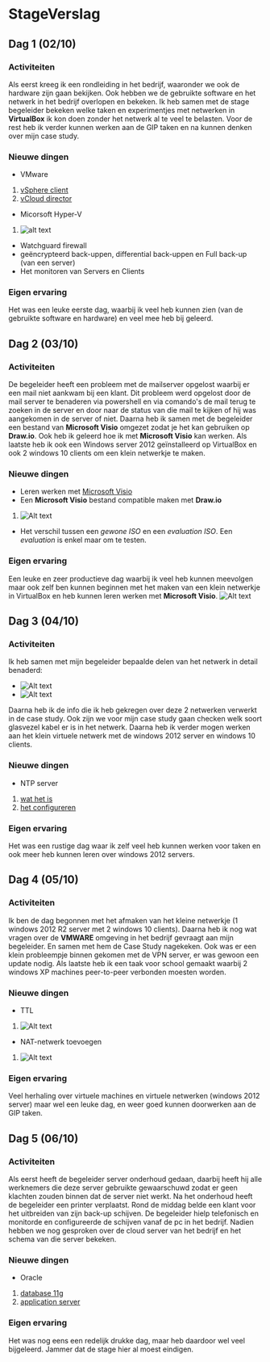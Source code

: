 # StageVerslag

## Dag 1 (02/10)

### Activiteiten
Als eerst kreeg ik een rondleiding in het bedrijf, waaronder we ook de hardware zijn gaan bekijken. Ook hebben we de gebruikte software en het netwerk in het bedrijf overlopen en bekeken. Ik heb samen met de stage begeleider bekeken welke taken en experimentjes met netwerken in **VirtualBox** ik kon doen zonder het netwerk al te veel te belasten. Voor de rest heb ik verder kunnen werken aan de GIP taken en na kunnen denken over mijn case study.

### Nieuwe dingen
* VMware
1. [vSphere client](https://my.vmware.com/en/web/vmware/info/slug/datacenter_cloud_infrastructure/vmware_vsphere/6_5)
2. [vCloud director](https://www.vmware.com/products/vcloud-director.html)
* Micorsoft Hyper-V
1. ![alt text](http://www.microsoft.com/presspass/images/features/2008/06-26Hyper-VScreenshot2-lg.jpg)
* Watchguard firewall
* geëncrypteerd back-uppen, differential back-uppen en Full back-up (van een server)
* Het monitoren van Servers en Clients

### Eigen ervaring
Het was een leuke eerste dag, waarbij ik veel heb kunnen zien (van de gebruikte software en hardware) en veel mee heb bij geleerd.

## Dag 2 (03/10)

### Activiteiten
De begeleider heeft een probleem met de mailserver opgelost waarbij er een mail niet aankwam bij een klant. Dit probleem werd opgelost door de mail server te benaderen via powershell en via comando's de mail terug te zoeken in de server en door naar de status van die mail te kijken of hij was aangekomen in de server of niet. Daarna heb ik samen met de begeleider een bestand van **Microsoft Visio** omgezet zodat je het kan gebruiken op **Draw.io**. Ook heb ik geleerd hoe ik met **Microsoft Visio** kan werken. Als laatste heb ik ook een Windows server 2012 geïnstalleerd op VirtualBox en ook 2 windows 10 clients om een klein netwerkje te maken.

### Nieuwe dingen
* Leren werken met [Microsoft Visio](https://products.office.com/nl-be/visio/microsoft-visio-plans-and-pricing-compare-visio-options)
* Een **Microsoft Visio** bestand compatible maken met **Draw.io**
1. ![Alt text](https://files.gitter.im/MichielVE-immalle/5dtn/Draw.png)
* Het verschil tussen een *gewone ISO* en een *evaluation ISO*. Een *evaluation* is enkel maar om te testen.

### Eigen ervaring
Een leuke en zeer productieve dag waarbij ik veel heb kunnen meevolgen maar ook zelf ben kunnen beginnen met het maken van een klein netwerkje in VirtualBox en heb kunnen leren werken met **Microsoft Visio**.
![Alt text](https://files.gitter.im/MichielVE-immalle/mYkB/image.png)

## Dag 3 (04/10)

### Activiteiten
Ik heb samen met mijn begeleider bepaalde delen van het netwerk in detail benaderd:
* ![Alt text](https://files.gitter.im/MichielVE-immalle/knI0/image.png)
* ![Alt text](https://files.gitter.im/MichielVE-immalle/uBLH/image.png)

Daarna heb ik de info die ik heb gekregen over deze 2 netwerken verwerkt in de case study. Ook zijn we voor mijn case study gaan checken welk soort glasvezel kabel er is in het netwerk. Daarna heb ik verder mogen werken aan het klein virtuele netwerk met de windows 2012 server en windows 10 clients.

### Nieuwe dingen
* NTP server
1. [wat het is](https://nl.wikipedia.org/wiki/Network_Time_Protocol)
2. [het configureren](http://www.sysadminlab.net/windows/configuring-ntp-on-windows-server-2012)

### Eigen ervaring
Het was een rustige dag waar ik zelf veel heb kunnen werken voor taken en ook meer heb kunnen leren over windows 2012 servers.

## Dag 4 (05/10)

### Activiteiten
Ik ben de dag begonnen met het afmaken van het kleine netwerkje (1 windows 2012 R2 server met 2 windows 10 clients). Daarna heb ik nog wat vragen over de **VMWARE** omgeving in het bedrijf  gevraagt aan mijn begeleider. En samen met hem de Case Study nagekeken. Ook was er een klein probleempje binnen gekomen met de VPN server, er was gewoon een update nodig. Als laatste heb ik een taak voor school gemaakt waarbij 2 windows XP machines peer-to-peer verbonden moesten worden.

### Nieuwe dingen
* TTL
1. ![Alt text](https://files.gitter.im/MichielVE-immalle/UpxG/image.png)
* NAT-netwerk toevoegen
1. ![Alt text](https://files.gitter.im/MichielVE-immalle/FwVf/image.png)

### Eigen ervaring
Veel herhaling over virtuele machines en virtuele netwerken (windows 2012 server) maar wel een leuke dag, en weer goed kunnen doorwerken aan de GIP taken.

## Dag 5 (06/10)

### Activiteiten
Als eerst heeft de begeleider server onderhoud gedaan, daarbij heeft hij alle werknemers die deze server gebruikte gewaarschuwd zodat er geen klachten zouden binnen dat de server niet werkt. Na het onderhoud heeft de begeleider een printer verplaatst. Rond de middag belde een klant voor het uitbreiden van zijn back-up schijven. De begeleider hielp telefonisch en monitorde en configureerde de schijven vanaf de pc in het bedrijf. Nadien hebben we nog gesproken over de cloud server van het bedrijf en het schema van die server bekeken.

### Nieuwe dingen
* Oracle
1. [database 11g](http://www.oracle.com/technetwork/database/enterprise-edition/downloads/112010-win64soft-094461.html)
2. [application server](https://www.oracle.com/middleware/weblogic/index.html)

### Eigen ervaring
Het was nog eens een redelijk drukke dag, maar heb daardoor wel veel bijgeleerd. Jammer dat de stage hier al moest eindigen.
